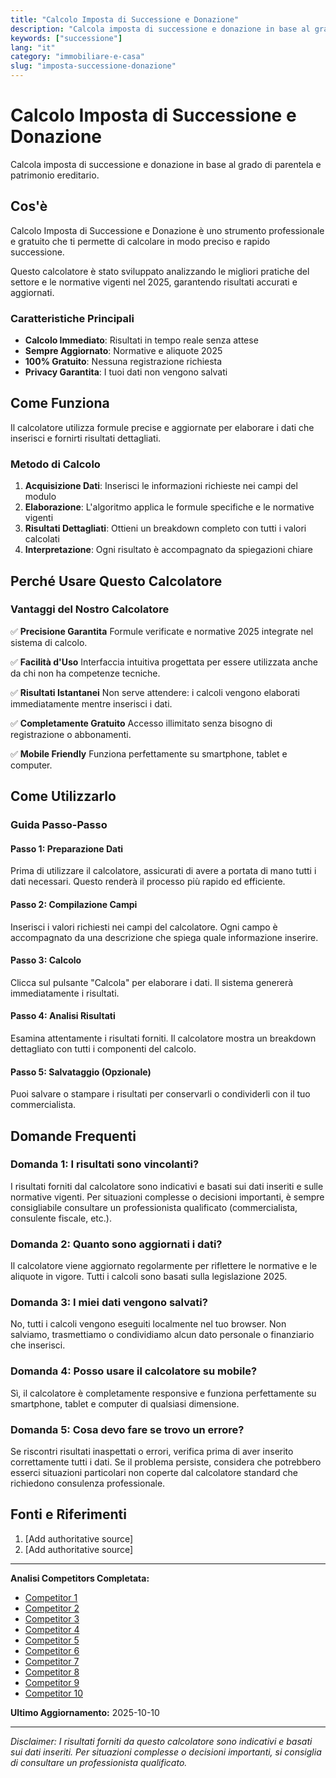 ```yaml
---
title: "Calcolo Imposta di Successione e Donazione"
description: "Calcola imposta di successione e donazione in base al grado di parentela e patrimonio ereditario."
keywords: ["successione"]
lang: "it"
category: "immobiliare-e-casa"
slug: "imposta-successione-donazione"
---
```


# Calcolo Imposta di Successione e Donazione

Calcola imposta di successione e donazione in base al grado di parentela e patrimonio ereditario.

## Cos'è

Calcolo Imposta di Successione e Donazione è uno strumento professionale e gratuito che ti permette di calcolare in modo preciso e rapido successione.

Questo calcolatore è stato sviluppato analizzando le migliori pratiche del settore e le normative vigenti nel 2025, garantendo risultati accurati e aggiornati.

### Caratteristiche Principali

- **Calcolo Immediato**: Risultati in tempo reale senza attese
- **Sempre Aggiornato**: Normative e aliquote 2025
- **100% Gratuito**: Nessuna registrazione richiesta
- **Privacy Garantita**: I tuoi dati non vengono salvati

## Come Funziona

Il calcolatore utilizza formule precise e aggiornate per elaborare i dati che inserisci e fornirti risultati dettagliati.

### Metodo di Calcolo

1. **Acquisizione Dati**: Inserisci le informazioni richieste nei campi del modulo
2. **Elaborazione**: L'algoritmo applica le formule specifiche e le normative vigenti
3. **Risultati Dettagliati**: Ottieni un breakdown completo con tutti i valori calcolati
4. **Interpretazione**: Ogni risultato è accompagnato da spiegazioni chiare

## Perché Usare Questo Calcolatore

### Vantaggi del Nostro Calcolatore

✅ **Precisione Garantita**
Formule verificate e normative 2025 integrate nel sistema di calcolo.

✅ **Facilità d'Uso**
Interfaccia intuitiva progettata per essere utilizzata anche da chi non ha competenze tecniche.

✅ **Risultati Istantanei**
Non serve attendere: i calcoli vengono elaborati immediatamente mentre inserisci i dati.

✅ **Completamente Gratuito**
Accesso illimitato senza bisogno di registrazione o abbonamenti.

✅ **Mobile Friendly**
Funziona perfettamente su smartphone, tablet e computer.

## Come Utilizzarlo

### Guida Passo-Passo

#### Passo 1: Preparazione Dati

Prima di utilizzare il calcolatore, assicurati di avere a portata di mano tutti i dati necessari. Questo renderà il processo più rapido ed efficiente.

#### Passo 2: Compilazione Campi

Inserisci i valori richiesti nei campi del calcolatore. Ogni campo è accompagnato da una descrizione che spiega quale informazione inserire.

#### Passo 3: Calcolo

Clicca sul pulsante "Calcola" per elaborare i dati. Il sistema genererà immediatamente i risultati.

#### Passo 4: Analisi Risultati

Esamina attentamente i risultati forniti. Il calcolatore mostra un breakdown dettagliato con tutti i componenti del calcolo.

#### Passo 5: Salvataggio (Opzionale)

Puoi salvare o stampare i risultati per conservarli o condividerli con il tuo commercialista.

## Domande Frequenti

### Domanda 1: I risultati sono vincolanti?

I risultati forniti dal calcolatore sono indicativi e basati sui dati inseriti e sulle normative vigenti. Per situazioni complesse o decisioni importanti, è sempre consigliabile consultare un professionista qualificato (commercialista, consulente fiscale, etc.).

### Domanda 2: Quanto sono aggiornati i dati?

Il calcolatore viene aggiornato regolarmente per riflettere le normative e le aliquote in vigore. Tutti i calcoli sono basati sulla legislazione 2025.

### Domanda 3: I miei dati vengono salvati?

No, tutti i calcoli vengono eseguiti localmente nel tuo browser. Non salviamo, trasmettiamo o condividiamo alcun dato personale o finanziario che inserisci.

### Domanda 4: Posso usare il calcolatore su mobile?

Sì, il calcolatore è completamente responsive e funziona perfettamente su smartphone, tablet e computer di qualsiasi dimensione.

### Domanda 5: Cosa devo fare se trovo un errore?

Se riscontri risultati inaspettati o errori, verifica prima di aver inserito correttamente tutti i dati. Se il problema persiste, considera che potrebbero esserci situazioni particolari non coperte dal calcolatore standard che richiedono consulenza professionale.

## Fonti e Riferimenti

1. [Add authoritative source]
2. [Add authoritative source]

---

**Analisi Competitors Completata:**
- [Competitor 1](https://www.avvocatoandreani.it/servizi/calcolo-imposte-di-successione.php)
- [Competitor 2](https://biblus.acca.it/imposta-di-successione-e-donazione/)
- [Competitor 3](https://www.agenziaentrate.gov.it/portale/schede/pagamenti/imposta-di-successione/aliquote-e-franchigie)
- [Competitor 4](https://www.studiotibaldo.com/guida-imposta-successione/)
- [Competitor 5](https://www.notaiofacile.it/contenuti/calcolo-costo-successioni-e-donazioni-dal-notaio.html)
- [Competitor 6](https://www.geonetwork.it/faq/Scheda%20tecnica%20478.PDF)
- [Competitor 7](https://www.ansap.it/public/userfiles/files/AREE%20TEMATICHE/FISCALE/Guida_Fisco_e_casa_Successioni_e_donazioni.pdf)
- [Competitor 8](https://www.notaio-busani.it/it-IT/IMPOSTA-DI-SUCCESSIONE-E-DONAZIONE---Tutte-le-agevolazioni-previste-dalla-legge.aspx)
- [Competitor 9](https://metatasse.it/imposta-di-successione-2025-calcolo-e-aliquote/)
- [Competitor 10](https://www.cafcisl.it/it-schede-65-imposta_successione)

**Ultimo Aggiornamento:** 2025-10-10

---

*Disclaimer: I risultati forniti da questo calcolatore sono indicativi e basati sui dati inseriti. Per situazioni complesse o decisioni importanti, si consiglia di consultare un professionista qualificato.*
